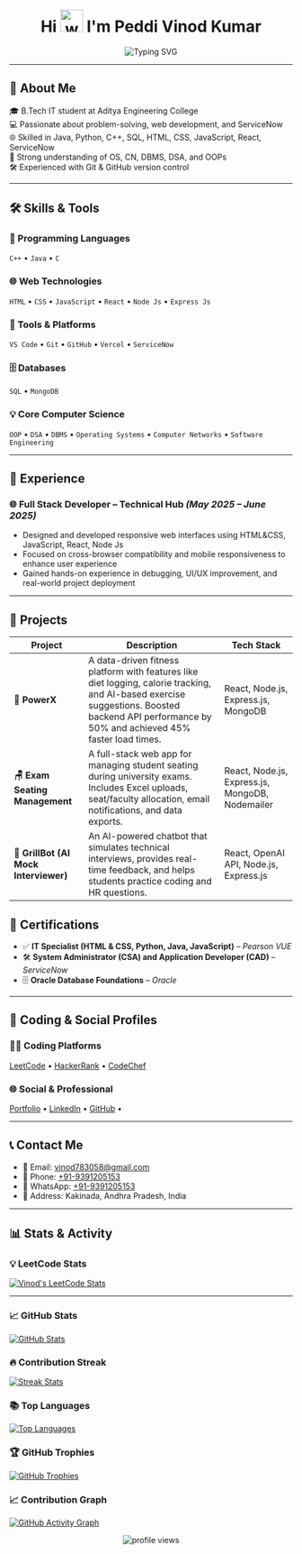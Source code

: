 <h1 align="center">
  Hi <img src="https://em-content.zobj.net/source/microsoft-teams/363/waving-hand_1f44b.png" alt="wave" width="40" /> I'm Peddi Vinod Kumar
</h1>

<div align="center">
<img src="https://readme-typing-svg.herokuapp.com?font=Fira+Code&weight=600&pause=100&center=true&vCenter=true&width=500&lines=Problem+Solver;Frontend+Web+Developer;Backend+Developer;Full+Stack+Developer;MERN+Stack+Developer;ServiceNow+Developer;Always+Learning+New+Tech!" alt="Typing SVG" />
</div>

---

## 📌 About Me

🎓 B.Tech IT student at Aditya Engineering College  
💻 Passionate about problem-solving, web development, and ServiceNow  
🌐 Skilled in Java, Python, C++, SQL, HTML, CSS, JavaScript, React, ServiceNow  
🧠 Strong understanding of OS, CN, DBMS, DSA, and OOPs  
🛠️ Experienced with Git & GitHub version control  

---

## 🛠️ Skills & Tools

### 🚀 Programming Languages
`C++` • `Java` • `C`

### 🌐 Web Technologies
`HTML` • `CSS` • `JavaScript` • `React` • `Node Js` • `Express Js`

### 🧰 Tools & Platforms
`VS Code` • `Git` • `GitHub` • `Vercel` • `ServiceNow` 

### 🗄️ Databases
`SQL` • `MongoDB`

### 💡 Core Computer Science
`OOP` • `DSA` • `DBMS` • `Operating Systems` • `Computer Networks` • `Software Engineering`

---

## 💼 Experience

### 🌐 Full Stack Developer – Technical Hub  *(May 2025 – June 2025)*  
- Designed and developed responsive web interfaces using HTML&CSS, JavaScript, React, Node Js  
- Focused on cross-browser compatibility and mobile responsiveness to enhance user experience  
- Gained hands-on experience in debugging, UI/UX improvement, and real-world project deployment  

---

## 🌟 Projects

| Project | Description | Tech Stack |
|--------|-------------|------------|
| **💪 PowerX** | A data-driven fitness platform with features like diet logging, calorie tracking, and AI-based exercise suggestions. Boosted backend API performance by 50% and achieved 45% faster load times. | React, Node.js, Express.js, MongoDB |
| **🪑 Exam Seating Management** | A full-stack web app for managing student seating during university exams. Includes Excel uploads, seat/faculty allocation, email notifications, and data exports. | React, Node.js, Express.js, MongoDB, Nodemailer |
| **🤖 GrillBot (AI Mock Interviewer)** | An AI-powered chatbot that simulates technical interviews, provides real-time feedback, and helps students practice coding and HR questions. | React, OpenAI API, Node.js, Express.js |


## 📜 Certifications

- ✅ **IT Specialist (HTML & CSS, Python, Java, JavaScript)** – *Pearson VUE*
- 🛠️ **System Administrator (CSA) and Application Developer (CAD)** – *ServiceNow*
- 🗄️ **Oracle Database Foundations** – *Oracle*

---

## 🔗 Coding & Social Profiles

### 👨‍💻 Coding Platforms  
<a href="https://leetcode.com/vinod783058/" target="_blank">LeetCode</a> • 
<a href="https://www.hackerrank.com/vinod783058" target="_blank">HackerRank</a> • 
<a href="https://www.codechef.com/users/vinod783058" target="_blank">CodeChef</a>

### 🌐 Social & Professional  
<a href="https://vinodkumar.vercel.app/" target="_blank">Portfolio</a> • 
<a href="https://www.linkedin.com/in/peddi-vinod-kumar/" target="_blank">LinkedIn</a> • 
<a href="https://github.com/vinod783058" target="_blank">GitHub</a> • 

---

## 📞 Contact Me

- 📧 Email: [vinod783058@gmail.com](mailto:vinod783058@gmail.com)  
- 📱 Phone: [+91-9391205153](tel:+919391205153)  
- 💬 WhatsApp: [+91-9391205153](https://wa.me/919391205153)  
- 📍 Address: Kakinada, Andhra Pradesh, India

---

## 📊 Stats & Activity

### 💡 LeetCode Stats  
[![Vinod's LeetCode Stats](https://leetcard.jacoblin.cool/vinod783058?ext=contest)](https://leetcode.com/u/vinod_kumar123/)

---

### 📈 GitHub Stats  
[![GitHub Stats](https://github-readme-stats.vercel.app/api?username=vinod783058&show_icons=true&theme=default)](https://github.com/vinodkumarpeddi)

### 🔥 Contribution Streak  
[![Streak Stats](https://nirzak-streak-stats.vercel.app/?user=vinod783058&theme=light&hide_border=false)](https://github.com/vinodkumarpeddi)

### 📚 Top Languages  
[![Top Languages](https://github-readme-stats.vercel.app/api/top-langs?username=vinod783058&layout=compact)](https://github.com/vinodkumarpeddi)

### 🏆 GitHub Trophies  
[![GitHub Trophies](https://github-profile-trophy.vercel.app/?username=vinod783058)](https://github.com/vinodkumarpeddi)

### 📈 Contribution Graph  
[![GitHub Activity Graph](https://github-readme-activity-graph.vercel.app/graph?username=vinod783058&theme=github)](https://github.com/vinodkumarpeddi)

<p align="center"> 
  <img src="https://komarev.com/ghpvc/?username=vinod783058&label=Profile%20views&color=0e75b6&style=flat" alt="profile views" /> 
</p>
